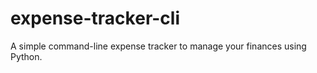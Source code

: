 # expense-tracker-cli
A simple command-line expense tracker to manage your finances using Python.



